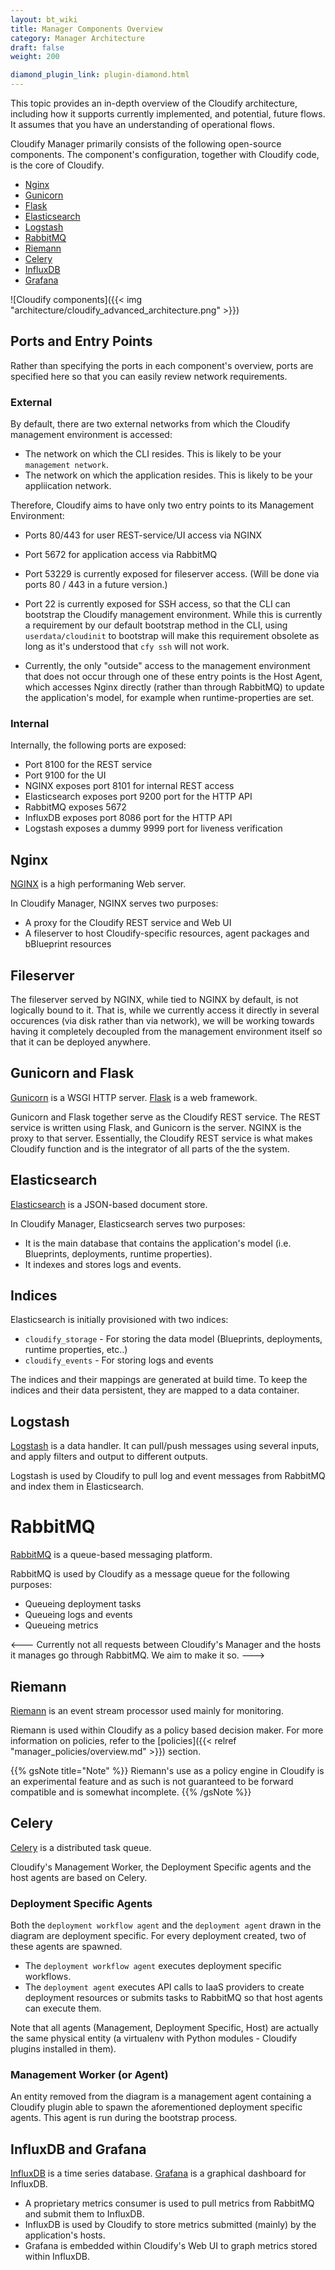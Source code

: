 ```yaml
---
layout: bt_wiki
title: Manager Components Overview
category: Manager Architecture
draft: false
weight: 200

diamond_plugin_link: plugin-diamond.html
---
```


This topic provides an in-depth overview of the Cloudify architecture, including how it supports currently implemented, and potential, future flows. It assumes that you have an understanding of operational flows.


Cloudify Manager primarily consists of the following open-source components. The component's configuration, together with Cloudify code, is the core of Cloudify.

* [Nginx](#nginx)
* [Gunicorn](#gunicorn-and-flask)
* [Flask](#gunicorn-and-flask)
* [Elasticsearch](#elasticsearch)
* [Logstash](#logstash)
* [RabbitMQ](#rabbitmq)
* [Riemann](#riemann)
* [Celery](#celery)
* [InfluxDB](#influxdb-and-grafana)
* [Grafana](#influxdb-and-grafana)


![Cloudify components]({{< img "architecture/cloudify_advanced_architecture.png" >}})

## Ports and Entry Points

Rather than specifying the ports in each component's overview, ports are specified here so that you can easily review network requirements.

### External

By default, there are two external networks from which the Cloudify management environment is accessed:

* The network on which the CLI resides. This is likely to be your `management network`.
* The network on which the application resides. This is likely to be your appliication network.

Therefore, Cloudify aims to have only two entry points to its Management Environment:

* Ports 80/443 for user REST-service/UI access via NGINX
* Port 5672 for application access via RabbitMQ

* Port 53229 is currently exposed for fileserver access. (Will be done via ports 80 / 443 in a future version.)
* Port 22 is currently exposed for SSH access, so that the CLI can bootstrap the Cloudify management environment. While this is currently a requirement by our default bootstrap method in the CLI, using `userdata/cloudinit` to bootstrap will make this requirement obsolete as long as it's understood that `cfy ssh` will not work.
* Currently, the only "outside" access to the management environment that does not occur through one of these entry points is the Host Agent, which accesses Nginx directly (rather than through RabbitMQ) to update the application's model, for example when runtime-properties are set. 
<!--- This will be changed in future versions to reflect security requirements. --->

### Internal

Internally, the following ports are exposed:

* Port 8100 for the REST service
* Port 9100 for the UI 
* NGINX exposes port 8101 for internal REST access
* Elasticsearch exposes port 9200 port for the HTTP API
* RabbitMQ exposes 5672 
* InfluxDB exposes port 8086 port for the HTTP API
* Logstash exposes a dummy 9999 port for liveness verification

## Nginx

[NGINX](http://nginx.com/) is a high performaning Web server.

In Cloudify Manager, NGINX serves two purposes:

* A proxy for the Cloudify REST service and Web UI
* A fileserver to host Cloudify-specific resources, agent packages and bBlueprint resources

## Fileserver

The fileserver served by NGINX, while tied to NGINX by default, is not logically bound to it. That is, while we currently access it directly in several occurences (via disk rather than via network), we will be working towards having it completely decoupled from the management environment itself so that it can be deployed anywhere.

## Gunicorn and Flask

[Gunicorn](http://gunicorn.org/) is a WSGI HTTP server. [Flask](http://flask.pocoo.org/) is a web framework.

Gunicorn and Flask together serve as the Cloudify REST service. The REST service is written using Flask, and Gunicorn is the server. NGINX is the proxy to that server.
Essentially, the Cloudify REST service is what makes Cloudify function and is the integrator of all parts of the the system.

## Elasticsearch

[Elasticsearch](https://www.elastic.co/products/elasticsearch) is a JSON-based document store.

In Cloudify Manager, Elasticsearch serves two purposes:

* It is the main database that contains the application's model (i.e. Blueprints, deployments, runtime properties).
* It indexes and stores logs and events.

## Indices

Elasticsearch is initially provisioned with two indices:

* `cloudify_storage` - For storing the data model (Blueprints, deployments, runtime properties, etc..)
* `cloudify_events` - For storing logs and events 

The indices and their mappings are generated at build time. To keep the indices and their data persistent, they are mapped to a data container.

## Logstash

[Logstash](https://www.elastic.co/products/logstash) is a data handler. It can pull/push messages using several inputs, and apply filters and output to different outputs.

Logstash is used by Cloudify to pull log and event messages from RabbitMQ and index them in Elasticsearch.

# RabbitMQ

[RabbitMQ](http://www.rabbitmq.com/) is a queue-based messaging platform.

RabbitMQ is used by Cloudify as a message queue for the following purposes:

* Queueing deployment tasks
* Queueing logs and events
* Queueing metrics

<--- Currently not all requests between Cloudify's Manager and the hosts it manages go through RabbitMQ. We aim to make it so. --->

## Riemann

[Riemann](http://riemann.io/) is an event stream processor used mainly for monitoring.

Riemann is used within Cloudify as a policy based decision maker. For more information on policies, refer to the [policies]({{< relref "manager_policies/overview.md" >}}) section.

{{% gsNote title="Note" %}}
Riemann's use as a policy engine in Cloudify is an experimental feature and as such is not guaranteed to be forward compatible and is somewhat incomplete. 
{{% /gsNote %}}

## Celery

[Celery](http://www.celeryproject.org/) is a distributed task queue.

Cloudify's Management Worker, the Deployment Specific agents and the host agents are based on Celery.

### Deployment Specific Agents

Both the `deployment workflow agent` and the `deployment agent` drawn in the diagram are deployment specific. For every deployment created, two of these agents are spawned.

* The `deployment workflow agent` executes deployment specific workflows.
* The `deployment agent` executes API calls to IaaS providers to create deployment resources or submits tasks to RabbitMQ so that host agents can execute them.

Note that all agents (Management, Deployment Specific, Host) are actually the same physical entity (a virtualenv with Python modules - Cloudify plugins installed in them).

### Management Worker (or Agent)

An entity removed from the diagram is a management agent containing a Cloudify plugin able to spawn the aforementioned deployment specific agents. This agent is run during the bootstrap process.

## InfluxDB and Grafana

[InfluxDB](http://influxdb.com/) is a time series database. [Grafana](http://grafana.org/) is a graphical dashboard for InfluxDB.

* A proprietary metrics consumer is used to pull metrics from RabbitMQ and submit them to InfluxDB.
* InfluxDB is used by Cloudify to store metrics submitted (mainly) by the application's hosts.
* Grafana is embedded within Cloudify's Web UI to graph metrics stored within InfluxDB.
